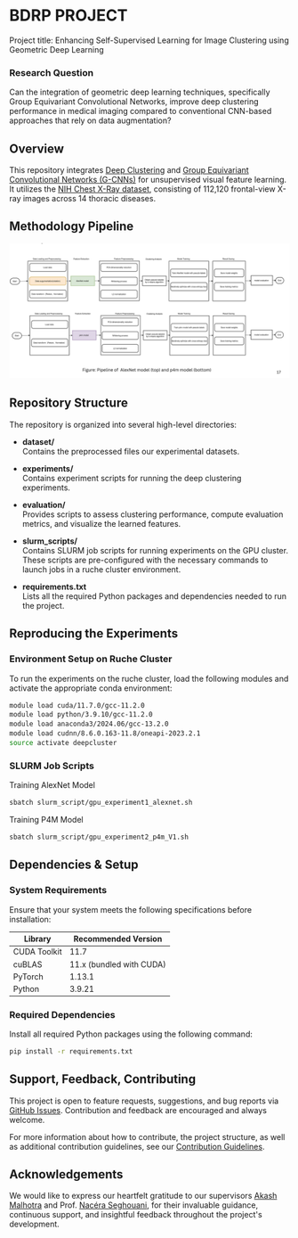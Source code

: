 
# BDRP PROJECT
Project title: Enhancing Self-Supervised Learning for Image Clustering using Geometric Deep Learning

### Research Question
Can the integration of geometric deep learning techniques, specifically Group Equivariant Convolutional Networks,
improve deep clustering performance in medical imaging compared to conventional CNN-based approaches that rely on data augmentation?

## Overview
This repository integrates [Deep Clustering](https://arxiv.org/abs/1807.05520) and [Group Equivariant Convolutional Networks (G-CNNs)](https://arxiv.org/abs/1602.07576) for unsupervised visual feature learning. It utilizes the [NIH Chest X-Ray dataset](https://www.kaggle.com/datasets/nih-chest-xrays/data), consisting of 112,120 frontal-view X-ray images across 14 thoracic diseases.

## Methodology Pipeline

![Methodology Pipeline](results/methodology_pipeline.png)

## Repository Structure

The repository is organized into several high-level directories:

- **dataset/**  
  Contains the preprocessed files our experimental datasets.

- **experiments/**  
  Contains experiment scripts for running the deep clustering experiments.

- **evaluation/**  
  Provides scripts to assess clustering performance, compute evaluation metrics, and visualize the learned features.

- **slurm_scripts/**  
  Contains SLURM job scripts for running experiments on the GPU cluster. These scripts are pre-configured with the necessary commands to launch jobs in a ruche cluster environment.

- **requirements.txt**  
  Lists all the required Python packages and dependencies needed to run the project.

## Reproducing the Experiments

### Environment Setup on Ruche Cluster

To run the experiments on the ruche cluster, load the following modules and activate the appropriate conda environment:

```bash
module load cuda/11.7.0/gcc-11.2.0
module load python/3.9.10/gcc-11.2.0
module load anaconda3/2024.06/gcc-13.2.0
module load cudnn/8.6.0.163-11.8/oneapi-2023.2.1
source activate deepcluster
```
### SLURM Job Scripts

Training AlexNet Model
```bash
sbatch slurm_script/gpu_experiment1_alexnet.sh
```
Training P4M Model
```bash
sbatch slurm_script/gpu_experiment2_p4m_V1.sh
```

## Dependencies & Setup

### System Requirements

Ensure that your system meets the following specifications before installation:

| **Library**    | **Recommended Version**           |
| -------------- | --------------------------------- |
| CUDA Toolkit   | 11.7                              |
| cuBLAS         | 11.x (bundled with CUDA)          |
| PyTorch        | 1.13.1                            |
| Python         | 3.9.21                            |

### Required Dependencies

Install all required Python packages using the following command:

```bash
pip install -r requirements.txt
```

## Support, Feedback, Contributing
This project is open to feature requests, suggestions, and bug reports via [GitHub Issues](https://github.com/kamrulkonok/bdrp_project/issues). Contribution and feedback are encouraged and always welcome.  

For more information about how to contribute, the project structure, as well as additional contribution guidelines, see our [Contribution Guidelines](https://github.com/kamrulkonok/bdrp_project/blob/main/CONTRIBUTING.md).

## Acknowledgements
We would like to express our heartfelt gratitude to our supervisors [Akash Malhotra](https://www.linkedin.com/in/akash-malhotra13/) and Prof. [Nacéra Seghouani](https://www.linkedin.com/in/nac%C3%A9ra-seghouani-65454013/), for their invaluable guidance, continuous support, and insightful feedback throughout the project's development.
